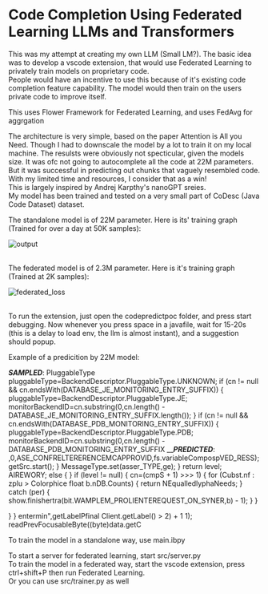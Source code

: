 # Code Completion Using Federated Learning LLMs and Transformers

This was my attempt at creating my own LLM (Small LM?). The basic idea was to develop a vscode extension, that would use Federated Learning to privately train models on proprietary code. <br/>
People would have an incentive to use this because of it's existing code completion feature capability. The model would then train on the users private code to improve itself. <br/>

This uses Flower Framework for Federated Learning, and uses FedAvg for aggrgation <br/>

The architecture is very simple, based on the paper Attention is All you Need. Though I had to downscale the model by a lot to train it on my local machine. The resulsts were obviously not specticular, given the models size. It was ofc not going to autocomplete all the code at 22M parameters. But it was successful in predicting out chunks that vaguely resembled code. With my limited time and resources, I consider that as a win!<br/>
This is largely inspired by Andrej Karpthy's nanoGPT sreies. <br/>
My model has been trained and tested on a very small part of CoDesc (Java Code Dataset) dataset.

The standalone model is of 22M parameter. Here is its' training graph (Trained for over a day at 50K samples): <br/>

![output](https://github.com/user-attachments/assets/15b7623f-1d4b-44b0-9d5b-1e1b560f0e61)

<br/> The federated model is of 2.3M parameter. Here is it's training graph (Trained at 2K samples): <br/>

![federated_loss](https://github.com/user-attachments/assets/df2c3a1b-3c32-4ae8-acd5-ec245b04c719)


<br/> To run the extension, just open the codepredictpoc folder, and press start debugging. Now whenever you press space in a javafile, wait for 15-20s (this is a delay to load env, the llm is almost instant), and a suggestion should popup. <br/>

Example of a predicition by 22M model: <br/>

_________________________SAMPLED_________________________:
PluggableType pluggableType=BackendDescriptor.PluggableType.UNKNOWN;
      if (cn != null && cn.endsWith(DATABASE_JE_MONITORING_ENTRY_SUFFIX)) {
        pluggableType=BackendDescriptor.PluggableType.JE;
        monitorBackendID=cn.substring(0,cn.length() - DATABASE_JE_MONITORING_ENTRY_SUFFIX.length());
      }
      if (cn != null && cn.endsWith(DATABASE_PDB_MONITORING_ENTRY_SUFFIX)) {
        pluggableType=BackendDescriptor.PluggableType.PDB;
        monitorBackendID=cn.substring(0,cn.length() - DATABASE_PDB_MONITORING_ENTRY_SUFFIX
_________________________PREDICTED_______________________:
,0,ASE_CONFRELTERERENCEMCAPPROVID,fs.variableCompospVED_RESS);
        getSrc.start();
      }
       MessageType.set(asser_TYPE,ge);
    }
    return level;
    AIREWORY;
    else {
    }
    if (level != null) {
      cn=(cmpS + 1) >>> 1) {
           for (Cubst.nf : zplu > Colorphice	float b.nDB.Counts) {
        return NEqualledlyphaNeeds;
  }
 catch (per) {
    show.finishertra(bit.WAMPLEM_PROLIENTEREQUEST_ON_SYNER,b) - 1);
    } }

  }
  }
  entermin",getLabelPfinal Client.getLabel() > 2) + 1 1);
  readPrevFocusableByte((byte)data.getC


To train the model in a standalone way, use main.ibpy <br/>

To start a server for federated learning, start src/server.py <br/>
To train the model in a federated way, start the vscode extension, press ctrl+shift+P then run Federated Learning. <br/>
Or you can use src/trainer.py as well <br/>
